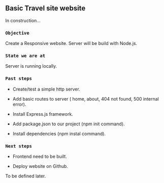 
## Basic Travel site website

In construction... 

### `Objective`

Create a Responsive website. Server will be build with Node.js. 


### `State we are at`

Server is running locally.

### `Past steps`

- Create/test a simple http server.

- Add basic routes to server ( home, about, 404 not found, 500 internal error).

- Install Express.js framework.

- Add package.json to our project (npm init command).

- Install dependencies (npm instal command).


### `Next steps`

- Frontend need to be built.

- Deploy website on Github.



To be defined later.

